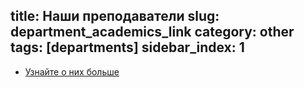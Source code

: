 title: Наши преподаватели
slug: department_academics_link
category: other
tags: [departments]
sidebar_index: 1
---

- [Узнайте о них больше](/fm/academics)
